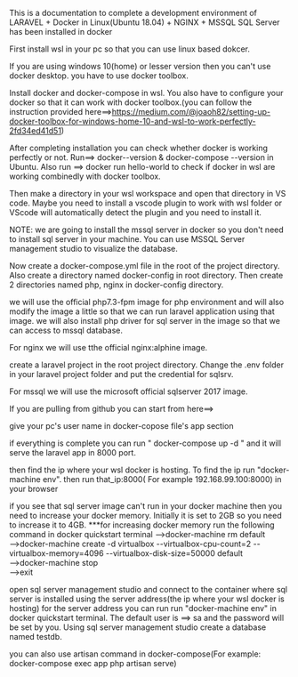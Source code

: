 This is a documentation to complete a development environment of LARAVEL + Docker in Linux(Ubuntu 18.04) + NGINX + MSSQL
SQL Server has been installed in docker

First install wsl in your pc so that you can use linux based dokcer.


If you are using windows 10(home) or lesser version then you can't use docker desktop. you have to use docker toolbox.


Install docker and docker-compose in wsl. You also have to configure your docker so that it can work with docker toolbox.(you can follow the instruction provided here==>https://medium.com/@joaoh82/setting-up-docker-toolbox-for-windows-home-10-and-wsl-to-work-perfectly-2fd34ed41d51)

After completing installation you can check whether docker is working perfectly or not.
Run==> docker--version & docker-compose --version in Ubuntu.
Also run ==> docker run hello-world to check if docker in wsl are working combinedly with docker toolbox.

Then make a directory in your wsl workspace and open that directory in VS code. Maybe you need to install a vscode plugin to work with wsl folder or VScode will automatically detect the plugin and you need to install it.

NOTE: we are going to install the mssql server in docker so you don't need to install sql server in your machine. You can use MSSQL Server management studio to visualize the database.

Now create a docker-compose.yml file in the root of the project directory.
Also create a directory named docker-config in root directory.
Then create 2 directories named php, nginx in docker-config directory.

we will use the official php7.3-fpm image for php environment and will also modify the image a little so that we can run laravel application using that image.
we will also install php driver for sql server in the image so that we can access to mssql database.

For nginx we will use tthe official nginx:alphine image.

create a laravel project in the root project directory.
Change the .env folder in your laravel project folder and put the credential for sqlsrv.

For mssql we will use the microsoft official sqlserver 2017 image.                    




If you are pulling from github you can start from here==>     

give your pc's user name in docker-copose file's app section


if everything is complete you can run " docker-compose up -d " and it will serve the laravel app in 8000 port.

then find the ip where your wsl docker is hosting. To find the ip run "docker-machine env". then run that_ip:8000( For example 192.168.99.100:8000) in your browser
 
if you see that sql server image can't run in your docker machine then you need to increase your docker memory. Initially it is set to 2GB so you need to increase it to 4GB.
***for increasing docker memory run the following command in docker quickstart terminal
-->docker-machine rm default     
-->docker-machine create -d virtualbox --virtualbox-cpu-count=2 --virtualbox-memory=4096 --virtualbox-disk-size=50000 default    
-->docker-machine stop    
-->exit     



open sql server management studio and connect to the container where sql server is installed using the server address(the ip where your wsl docker is hosting) for the server address you can run run "docker-machine env" in docker quickstart terminal. The default user is ==> sa and the password will be set by you.
Using sql server management studio create a database named testdb.

you can also use artisan command in docker-compose(For example: docker-compose exec app php artisan serve)






